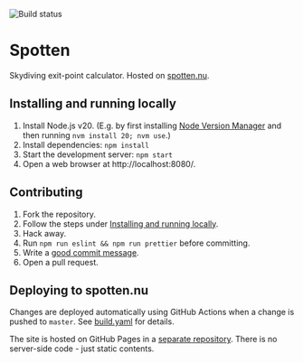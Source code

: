 ![Build status](https://github.com/spotten-nu/spotten/actions/workflows/build.yaml/badge.svg)

# Spotten

Skydiving exit-point calculator. Hosted on [spotten.nu](https://spotten.nu).

## Installing and running locally

1. Install Node.js v20. (E.g. by first installing
   [Node Version Manager](https://github.com/nvm-sh/nvm) and then running `nvm install 20; nvm use`.)
1. Install dependencies: `npm install`
1. Start the development server: `npm start`
1. Open a web browser at http://localhost:8080/.

## Contributing

1. Fork the repository.
1. Follow the steps under [Installing and running locally](#installing-and-running-locally).
1. Hack away.
1. Run `npm run eslint && npm run prettier` before committing.
1. Write a [good commit message](https://gist.github.com/robertpainsi/b632364184e70900af4ab688decf6f53).
1. Open a pull request.

## Deploying to spotten.nu

Changes are deployed automatically using GitHub Actions when a change is pushed to `master`. See
[build.yaml](.github/workflows/build.yaml) for details.

The site is hosted on GitHub Pages in a
[separate repository](https://github.com/spotten-nu/spotten-nu.github.io). There is no server-side
code - just static contents.
